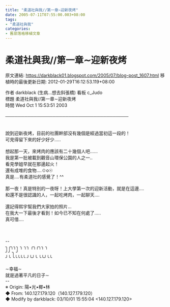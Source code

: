 ```yaml
---
title: "柔道社與我//第一章∼迎新夜烤"
date: 2005-07-11T07:55:00.003+08:00
tags: 
- "柔道社與我"
categories:
- 舊部落格移植文章
---
```


# 柔道社與我//第一章∼迎新夜烤

原文連結: https://darkblack01.blogspot.com/2005/07/blog-post_1607.html
移植時的最後更新日期: 2012-01-29T16:12:53.119+08:00

作者 darkblack (生病...想去斜張橋) 看板 c_Judo<br />標題 柔道社與我//第一章∼迎新夜烤<br />時間 Wed Oct 1 15:53:51 2003<br /><br /><a name='more'></a>───────────────────────────────────────<br /><br /><br />說到迎新夜烤，目前的社團幹部沒有幾個是經過當初這一段的！<br />可見得留下來的好少好少.....<br /><br />想起那一天，來烤肉的應該有二十幾個人吧......<br />我是第一批被載到觀音山環保公園的人之一..<br />看見學姐早就在那邊起火！<br />還有成堆的食物....☉o☉<br />真是....有柔道社的感覺了！^^<br /><br />那一夜！真是特別的一夜呀！上大學第一次的迎新活動，就是在這邊....<br />和還不是很認識的人，一起吃烤肉，一起聊天....<br /><br />還記得熙宇幫我們大家拍的照片...<br />在我大一下最後才看到！如今已不知在何處了.....<br />真可借....<br /><br /><br /><br />--<br />╮╭╮╮╮ ╮ ╮╮ ╭╮╭╮╮ ╮<br />╯╯ ╮ ╯<br />╯╰ ╰╰╰╰╰ ╯╰╯╰ ╰╰╯╰╰<br /><br />∼幸福∼<br />就是過著平凡的日子∼<br />--<br />※ Origin: 陽•光•椰•林<br />◆ From: 140.127.179.120（140.127.179.120）<br />◆ Modify by darkblack: 03/10/01 15:55:04 &lt;140.127.179.120&gt;
